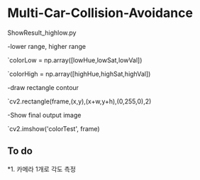 # Multi-Car-Collision-Avoidance

ShowResult_highlow.py

-lower range, higher range

`colorLow = np.array([lowHue,lowSat,lowVal])

`colorHigh = np.array([highHue,highSat,highVal])

-draw rectangle contour

`cv2.rectangle(frame,(x,y),(x+w,y+h),(0,255,0),2)

-Show final output image

`cv2.imshow('colorTest', frame)


## To do
*1. 카메라 1개로 각도 측정
  
